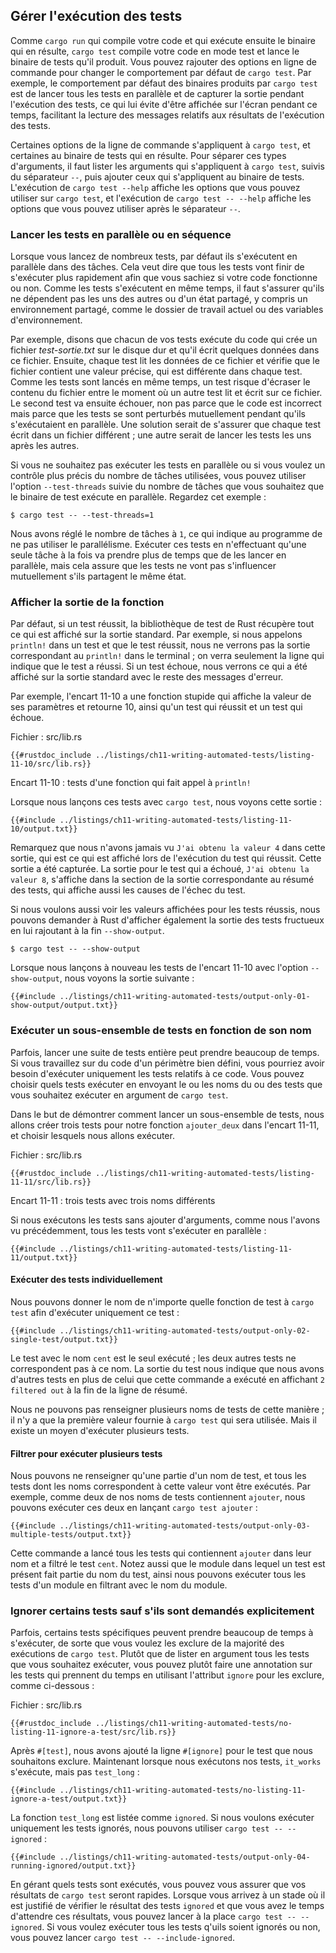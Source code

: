 <!--
## Controlling How Tests Are Run
-->

## Gérer l'exécution des tests

<!--
Just as `cargo run` compiles your code and then runs the resulting binary,
`cargo test` compiles your code in test mode and runs the resulting test
binary. You can specify command line options to change the default behavior of
`cargo test`. For example, the default behavior of the binary produced by
`cargo test` is to run all the tests in parallel and capture output generated
during test runs, preventing the output from being displayed and making it
easier to read the output related to the test results.
-->

Comme `cargo run` qui compile votre code et qui exécute ensuite le binaire qui
en résulte, `cargo test` compile votre code en mode test et lance le binaire de
tests qu'il produit. Vous pouvez rajouter des options en ligne de commande pour
changer le comportement par défaut de `cargo test`. Par exemple, le
comportement par défaut des binaires produits par `cargo test` est de lancer
tous les tests en parallèle et de capturer la sortie pendant l'exécution des
tests, ce qui lui évite d'être affichée sur l'écran pendant ce temps,
facilitant la lecture des messages relatifs aux résultats de l'exécution des
tests.

<!--
Some command line options go to `cargo test`, and some go to the resulting test
binary. To separate these two types of arguments, you list the arguments that
go to `cargo test` followed by the separator `--` and then the ones that go to
the test binary. Running `cargo test --help` displays the options you can use
with `cargo test`, and running `cargo test -- --help` displays the options you
can use after the separator `--`.
-->

Certaines options de la ligne de commande s'appliquent à `cargo test`, et
certaines au binaire de tests qui en résulte. Pour séparer ces types
d'arguments, il faut lister les arguments qui s'appliquent à `cargo test`,
suivis du séparateur `--`, puis ajouter ceux qui s'appliquent au binaire
de tests. L'exécution de `cargo test --help` affiche les options que vous
pouvez utiliser sur `cargo test`, et l'exécution de `cargo test -- --help`
affiche les options que vous pouvez utiliser après le séparateur `--`.

<!--
### Running Tests in Parallel or Consecutively
-->

### Lancer les tests en parallèle ou en séquence

<!--
When you run multiple tests, by default they run in parallel using threads.
This means the tests will finish running faster so you can get feedback quicker
on whether or not your code is working. Because the tests are running at the
same time, make sure your tests don’t depend on each other or on any shared
state, including a shared environment, such as the current working directory or
environment variables.
-->

Lorsque vous lancez de nombreux tests, par défaut ils s'exécutent en parallèle
dans des tâches. Cela veut dire que tous les tests vont finir de s'exécuter plus
rapidement afin que vous sachiez si votre code fonctionne ou non. Comme les
tests s'exécutent en même temps, il faut s'assurer qu'ils ne dépendent
pas les uns des autres ou d'un état partagé, y compris un environnement partagé,
comme le dossier de travail actuel ou des variables d'environnement.

<!--
For example, say each of your tests runs some code that creates a file on disk
named *test-output.txt* and writes some data to that file. Then each test reads
the data in that file and asserts that the file contains a particular value,
which is different in each test. Because the tests run at the same time, one
test might overwrite the file between when another test writes and reads the
file. The second test will then fail, not because the code is incorrect but
because the tests have interfered with each other while running in parallel.
One solution is to make sure each test writes to a different file; another
solution is to run the tests one at a time.
-->

Par exemple, disons que chacun de vos tests exécute du code qui crée un fichier
*test-sortie.txt* sur le disque dur et qu'il écrit quelques données dans ce
fichier. Ensuite, chaque test lit les données de ce fichier et vérifie que le
fichier contient une valeur précise, qui est différente dans chaque test. Comme
les tests sont lancés en même temps, un test risque d'écraser le contenu du
fichier entre le moment où un autre test lit et écrit sur ce fichier. Le second
test va ensuite échouer, non pas parce que le code est incorrect mais parce
que les tests se sont perturbés mutuellement pendant qu'ils s'exécutaient en
parallèle. Une solution serait de s'assurer que chaque test écrit dans un
fichier différent ; une autre serait de lancer les tests les uns après les autres.

<!--
If you don’t want to run the tests in parallel or if you want more fine-grained
control over the number of threads used, you can send the `--test-threads` flag
and the number of threads you want to use to the test binary. Take a look at
the following example:
-->

Si vous ne souhaitez pas exécuter les tests en parallèle ou si vous voulez un
contrôle plus précis du nombre de tâches utilisées, vous pouvez utiliser l'option
 `--test-threads` suivie du nombre de tâches que vous souhaitez
que le binaire de test exécute en parallèle. Regardez cet exemple :

<!--
```console
$ cargo test -- --test-threads=1
```
-->

```console
$ cargo test -- --test-threads=1
```

<!--
We set the number of test threads to `1`, telling the program not to use any
parallelism. Running the tests using one thread will take longer than running
them in parallel, but the tests won’t interfere with each other if they share
state.
-->

Nous avons réglé le nombre de tâches à `1`, ce qui indique au programme de ne
pas utiliser le parallélisme. Exécuter ces tests en n'effectuant qu'une seule
tâche à la fois va prendre plus de temps que de les lancer en parallèle, mais
cela assure que les tests ne vont pas s'influencer mutuellement s'ils partagent
le même état.

<!--
### Showing Function Output
-->

### Afficher la sortie de la fonction

<!--
By default, if a test passes, Rust’s test library captures anything printed to
standard output. For example, if we call `println!` in a test and the test
passes, we won’t see the `println!` output in the terminal; we’ll see only the
line that indicates the test passed. If a test fails, we’ll see whatever was
printed to standard output with the rest of the failure message.
-->

Par défaut, si un test réussit, la bibliothèque de test de Rust récupère tout
ce qui est affiché sur la sortie standard. Par exemple, si nous appelons
`println!` dans un test et que le test réussit, nous ne verrons pas la sortie
correspondant au `println!` dans le terminal ; on verra seulement la ligne qui
indique que le test a réussi. Si un test échoue, nous verrons ce qui a été
affiché sur la sortie standard avec le reste des messages d'erreur.

<!--
As an example, Listing 11-10 has a silly function that prints the value of its
parameter and returns 10, as well as a test that passes and a test that fails.
-->

Par exemple, l'encart 11-10 a une fonction stupide qui affiche la valeur de ses
paramètres et retourne 10, ainsi qu'un test qui réussit et un test qui échoue.

<!--
<span class="filename">Filename: src/lib.rs</span>
-->

<span class="filename">Fichier : src/lib.rs</span>

<!--
```rust,panics,noplayground
{{#rustdoc_include ../listings/ch11-writing-automated-tests/listing-11-10/src/lib.rs}}
```
-->

```rust,panics,noplayground
{{#rustdoc_include ../listings/ch11-writing-automated-tests/listing-11-10/src/lib.rs}}
```

<!--
<span class="caption">Listing 11-10: Tests for a function that calls
`println!`</span>
-->

<span class="caption">Encart 11-10 : tests d'une fonction qui fait appel à
`println!`</span>

<!--
When we run these tests with `cargo test`, we’ll see the following output:
-->

Lorsque nous lançons ces tests avec `cargo test`, nous voyons cette sortie :

<!--
```console
{{#include ../listings/ch11-writing-automated-tests/listing-11-10/output.txt}}
```
-->

```console
{{#include ../listings/ch11-writing-automated-tests/listing-11-10/output.txt}}
```

<!--
Note that nowhere in this output do we see `I got the value 4`, which is what
is printed when the test that passes runs. That output has been captured. The
output from the test that failed, `I got the value 8`, appears in the section
of the test summary output, which also shows the cause of the test failure.
-->

Remarquez que nous n'avons jamais vu `J'ai obtenu la valeur 4` dans cette
sortie, qui est ce qui est affiché lors de l'exécution du test qui réussit.
Cette sortie a été capturée. La sortie pour le test qui a échoué,
`J'ai obtenu la valeur 8`, s'affiche dans la section de la sortie
correspondante au résumé des tests, qui affiche aussi les causes de l'échec
du test.

<!--
If we want to see printed values for passing tests as well, we can tell Rust
to also show the output of successful tests at the end with `--show-output`.
-->

Si nous voulons aussi voir les valeurs affichées pour les tests réussis, nous
pouvons demander à Rust d'afficher également la sortie des tests fructueux en
lui rajoutant à la fin `--show-output`.

<!--
```console
$ cargo test -- --show-output
```
-->

```console
$ cargo test -- --show-output
```

<!--
When we run the tests in Listing 11-10 again with the `--show-output` flag, we
see the following output:
-->

Lorsque nous lançons à nouveau les tests de l'encart 11-10 avec l'option
`--show-output`, nous voyons la sortie suivante :

<!--
```console
{{#include ../listings/ch11-writing-automated-tests/output-only-01-show-output/output.txt}}
```
-->

```console
{{#include ../listings/ch11-writing-automated-tests/output-only-01-show-output/output.txt}}
```

<!--
### Running a Subset of Tests by Name
-->

### Exécuter un sous-ensemble de tests en fonction de son nom

<!--
Sometimes, running a full test suite can take a long time. If you’re working on
code in a particular area, you might want to run only the tests pertaining to
that code. You can choose which tests to run by passing `cargo test` the name
or names of the test(s) you want to run as an argument.
-->

Parfois, lancer une suite de tests entière peut prendre beaucoup de temps. Si
vous travaillez sur du code d'un périmètre bien défini, vous pourriez avoir
besoin d'exécuter uniquement les tests relatifs à ce code. Vous pouvez choisir
quels tests exécuter en envoyant le ou les noms du ou des tests que vous souhaitez
exécuter en argument de `cargo test`.

<!--
To demonstrate how to run a subset of tests, we’ll create three tests for our
`add_two` function, as shown in Listing 11-11, and choose which ones to run.
-->

Dans le but de démontrer comment lancer un sous-ensemble de tests, nous allons
créer trois tests pour notre fonction `ajouter_deux` dans l'encart 11-11, et
choisir lesquels nous allons exécuter.

<!--
<span class="filename">Filename: src/lib.rs</span>
-->

<span class="filename">Fichier : src/lib.rs</span>

<!--
```rust,noplayground
{{#rustdoc_include ../listings/ch11-writing-automated-tests/listing-11-11/src/lib.rs}}
```
-->

```rust,noplayground
{{#rustdoc_include ../listings/ch11-writing-automated-tests/listing-11-11/src/lib.rs}}
```

<!--
<span class="caption">Listing 11-11: Three tests with three different
names</span>
-->

<span class="caption">Encart 11-11 : trois tests avec trois noms différents
</span>

<!--
If we run the tests without passing any arguments, as we saw earlier, all the
tests will run in parallel:
-->

Si nous exécutons les tests sans ajouter d'arguments, comme nous l'avons vu
précédemment, tous les tests vont s'exécuter en parallèle :

<!--
```console
{{#include ../listings/ch11-writing-automated-tests/listing-11-11/output.txt}}
```
-->

```console
{{#include ../listings/ch11-writing-automated-tests/listing-11-11/output.txt}}
```

<!--
#### Running Single Tests
-->

#### Exécuter des tests individuellement

<!--
We can pass the name of any test function to `cargo test` to run only that test:
-->

Nous pouvons donner le nom de n'importe quelle fonction de test à `cargo test`
afin d'exécuter uniquement ce test :

<!--
```console
{{#include ../listings/ch11-writing-automated-tests/output-only-02-single-test/output.txt}}
```
-->

```console
{{#include ../listings/ch11-writing-automated-tests/output-only-02-single-test/output.txt}}
```

<!--
Only the test with the name `one_hundred` ran; the other two tests didn’t match
that name. The test output lets us know we had more tests than what this
command ran by displaying `2 filtered out` at the end of the summary line.
-->

Le test avec le nom `cent` est le seul exécuté ; les deux autres tests ne
correspondent pas à ce nom. La sortie du test nous indique que nous avons
d'autres tests en plus de celui que cette commande a exécuté en affichant
`2 filtered out` à la fin de la ligne de résumé.

<!--
We can’t specify the names of multiple tests in this way; only the first value
given to `cargo test` will be used. But there is a way to run multiple tests.
-->

Nous ne pouvons pas renseigner plusieurs noms de tests de cette manière ; il
n'y a que la première valeur fournie à `cargo test` qui sera utilisée. Mais
il existe un moyen d'exécuter plusieurs tests.

<!--
#### Filtering to Run Multiple Tests
-->

#### Filtrer pour exécuter plusieurs tests

<!--
We can specify part of a test name, and any test whose name matches that value
will be run. For example, because two of our tests’ names contain `add`, we can
run those two by running `cargo test add`:
-->

Nous pouvons ne renseigner qu'une partie d'un nom de test, et tous les tests dont
les noms correspondent à cette valeur vont être exécutés. Par exemple, comme
deux de nos noms de tests contiennent `ajouter`, nous pouvons exécuter ces deux
en lançant `cargo test ajouter` :

<!--
```console
{{#include ../listings/ch11-writing-automated-tests/output-only-03-multiple-tests/output.txt}}
```
-->

```console
{{#include ../listings/ch11-writing-automated-tests/output-only-03-multiple-tests/output.txt}}
```

<!--
This command ran all tests with `add` in the name and filtered out the test
named `one_hundred`. Also note that the module in which a test appears becomes
part of the test’s name, so we can run all the tests in a module by filtering
on the module’s name.
-->

Cette commande a lancé tous les tests qui contiennent `ajouter` dans leur nom
et a filtré le test `cent`. Notez aussi que le module dans lequel un test est
présent fait partie du nom du test, ainsi nous pouvons exécuter tous les tests
d'un module en filtrant avec le nom du module.

<!--
### Ignoring Some Tests Unless Specifically Requested
-->

### Ignorer certains tests sauf s'ils sont demandés explicitement

<!--
Sometimes a few specific tests can be very time-consuming to execute, so you
might want to exclude them during most runs of `cargo test`. Rather than
listing as arguments all tests you do want to run, you can instead annotate the
time-consuming tests using the `ignore` attribute to exclude them, as shown
here:
-->

Parfois, certains tests spécifiques peuvent prendre beaucoup de temps à
s'exécuter, de sorte que vous voulez les exclure de la majorité des exécutions
de `cargo test`. Plutôt que de lister en argument tous les tests que vous
souhaitez exécuter, vous pouvez plutôt faire une annotation sur les tests qui
prennent du temps en utilisant l'attribut `ignore` pour les exclure, comme
ci-dessous :

<!--
<span class="filename">Filename: src/lib.rs</span>
-->

<span class="filename">Fichier : src/lib.rs</span>

<!--
```rust,noplayground
{{#rustdoc_include ../listings/ch11-writing-automated-tests/no-listing-11-ignore-a-test/src/lib.rs}}
```
-->

```rust,noplayground
{{#rustdoc_include ../listings/ch11-writing-automated-tests/no-listing-11-ignore-a-test/src/lib.rs}}
```

<!--
After `#[test]` we add the `#[ignore]` line to the test we want to exclude. Now
when we run our tests, `it_works` runs, but `expensive_test` doesn’t:
-->

Après `#[test]`, nous avons ajouté la ligne `#[ignore]` pour le test que nous
souhaitons exclure. Maintenant lorsque nous exécutons nos tests, `it_works`
s'exécute, mais pas `test_long` :

<!--
```console
{{#include ../listings/ch11-writing-automated-tests/no-listing-11-ignore-a-test/output.txt}}
```
-->

```console
{{#include ../listings/ch11-writing-automated-tests/no-listing-11-ignore-a-test/output.txt}}
```

<!--
The `expensive_test` function is listed as `ignored`. If we want to run only
the ignored tests, we can use `cargo test -- --ignored`:
-->

La fonction `test_long` est listée comme `ignored`. Si nous voulons exécuter
uniquement les tests ignorés, nous pouvons utiliser `cargo test -- --ignored` :

<!--
```console
{{#include ../listings/ch11-writing-automated-tests/output-only-04-running-ignored/output.txt}}
```
-->

```console
{{#include ../listings/ch11-writing-automated-tests/output-only-04-running-ignored/output.txt}}
```

<!--
By controlling which tests run, you can make sure your `cargo test` results
will be fast. When you’re at a point where it makes sense to check the results
of the `ignored` tests and you have time to wait for the results, you can run
`cargo test -- --ignored` instead. If you want to run all tests whether they’re
ignored or not, you can run `cargo test -- --include-ignored`.
-->

En gérant quels tests sont exécutés, vous pouvez vous assurer que vos résultats
de `cargo test` seront rapides. Lorsque vous arrivez à un stade où il est
justifié de vérifier le résultat des tests `ignored` et que vous avez le temps
d'attendre ces résultats, vous pouvez lancer à la place
`cargo test -- --ignored`. Si vous voulez exécuter tous les tests q'uils soient
ignorés ou non, vous pouvez lancer `cargo test -- --include-ignored`.

